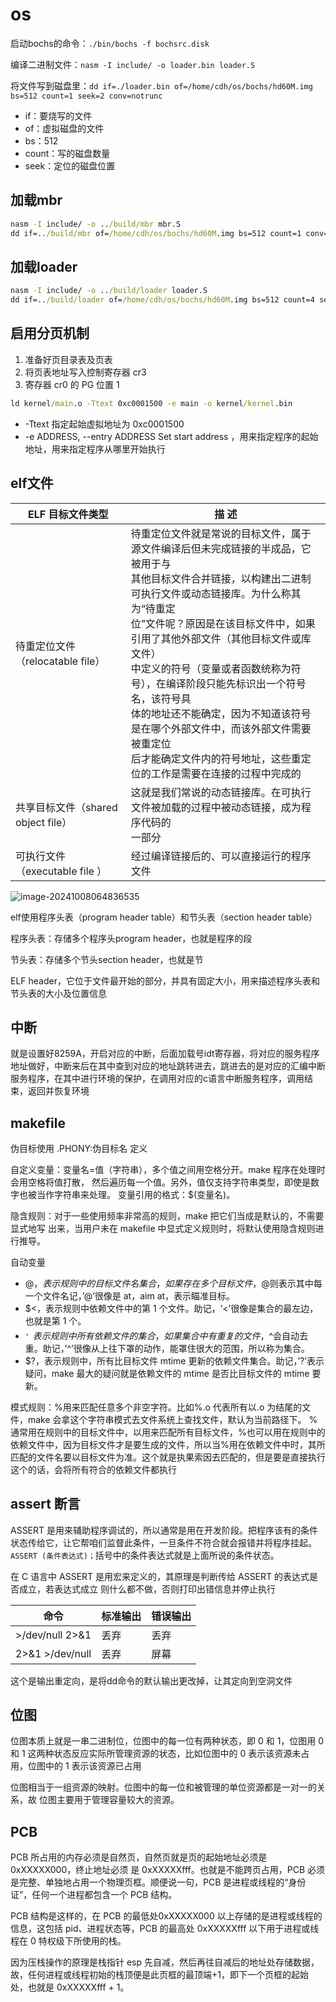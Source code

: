 # os

启动bochs的命令：``./bin/bochs -f bochsrc.disk``

编译二进制文件：``nasm -I include/ -o loader.bin loader.S``

将文件写到磁盘里：``dd if=./loader.bin of=/home/cdh/os/bochs/hd60M.img bs=512 count=1 seek=2 conv=notrunc``

* if：要烧写的文件
* of：虚拟磁盘的文件
* bs：512
* count：写的磁盘数量
* seek：定位的磁盘位置



## 加载mbr

```cmd
nasm -I include/ -o ../build/mbr mbr.S
dd if=../build/mbr of=/home/cdh/os/bochs/hd60M.img bs=512 count=1 conv=notrunc
```



## 加载loader

```cmd
nasm -I include/ -o ../build/loader loader.S
dd if=../build/loader of=/home/cdh/os/bochs/hd60M.img bs=512 count=4 seek=2 conv=notrunc
```



## 启用分页机制

1. 准备好页目录表及页表
2. 将页表地址写入控制寄存器 cr3
3. 寄存器 cr0 的 PG 位置 1



```cmd
ld kernel/main.o -Ttext 0xc0001500 -e main -o kernel/kernel.bin 
```

* -Ttext 指定起始虚拟地址为 0xc0001500
* -e ADDRESS, --entry ADDRESS Set start address  ，用来指定程序的起始地址，用来指定程序从哪里开始执行



## elf文件

| ELF 目标文件类型                   | 描 述                                                        |
| ---------------------------------- | ------------------------------------------------------------ |
| 待重定位文件（relocatable file）   | 待重定位文件就是常说的目标文件，属于源文件编译后但未完成链接的半成品，它被用于与<br/>其他目标文件合并链接，以构建出二进制可执行文件或动态链接库。为什么称其为“待重定<br/>位”文件呢？原因是在该目标文件中，如果引用了其他外部文件（其他目标文件或库文件）<br/>中定义的符号（变量或者函数统称为符号），在编译阶段只能先标识出一个符号名，该符号具<br/>体的地址还不能确定，因为不知道该符号是在哪个外部文件中，而该外部文件需要被重定位<br/>后才能确定文件内的符号地址，这些重定位的工作是需要在连接的过程中完成的 |
| 共享目标文件（shared object file） | 这就是我们常说的动态链接库。在可执行文件被加载的过程中被动态链接，成为程序代码的<br/>一部分 |
| 可执行文件（executable file ）     | 经过编译链接后的、可以直接运行的程序文件                     |

![image-20241008064836535](/home/cdh/os/project/README.assets/image-20241008064836535.png)

elf使用程序头表（program header table）和节头表（section header table）

程序头表：存储多个程序头program header，也就是程序的段

节头表：存储多个节头section header，也就是节

ELF header，它位于文件最开始的部分，并具有固定大小，用来描述程序头表和节头表的大小及位置信息



## 中断

就是设置好8259A，开启对应的中断，后面加载号idt寄存器，将对应的服务程序地址做好，中断来后在其中查到对应的地址跳转进去，跳进去的是对应的汇编中断服务程序，在其中进行环境的保护，在调用对应的c语言中断服务程序，调用结束，返回并恢复环境



## makefile

伪目标使用   .PHONY:伪目标名  定义

自定义变量：变量名=值（字符串），多个值之间用空格分开。make 程序在处理时会用空格将值打散，
然后遍历每一个值。另外，值仅支持字符串类型，即使是数字也被当作字符串来处理。 变量引用的格式：$(变量名)。

隐含规则：对于一些使用频率非常高的规则，make 把它们当成是默认的，不需要显式地写
出来，当用户未在 makefile 中显式定义规则时，将默认使用隐含规则进行推导。

自动变量

* $@，表示规则中的目标文件名集合，如果存在多个目标文件，$@则表示其中每一个文件名记，’@’很像是 at，aim at，表示瞄准目标。
* $<，表示规则中依赖文件中的第 1 个文件。助记，‘<’很像是集合的最左边，也就是第 1 个。
* $^，表示规则中所有依赖文件的集合，如果集合中有重复的文件，$^会自动去重。助记，’^’很像从上往下罩的动作，能罩住很大的范围，所以称为集合。
* $?，表示规则中，所有比目标文件 mtime 更新的依赖文件集合。助记，’?’表示疑问，make 最大的疑问就是依赖文件的 mtime 是否比目标文件的 mtime 要新。

模式规则：%用来匹配任意多个非空字符。比如%.o 代表所有以.o 为结尾的文件，make 会拿这个字符串模式去文件系统上查找文件，默认为当前路径下。 %通常用在规则中的目标文件中，以用来匹配所有目标文件，%也可以用在规则中的依赖文件中，因为目标文件才是要生成的文件，所以当%用在依赖文件中时，其所匹配的文件名要以目标文件为准。这个就是执果索因去匹配的，但是要是直接执行这个的话，会将所有符合的依赖文件都执行



## assert 断言

ASSERT 是用来辅助程序调试的，所以通常是用在开发阶段。把程序该有的条件状态传给它，让它帮咱们监督此条件，一旦条件不符合就会报错并将程序挂起。`` ASSERT (条件表达式)； ``括号中的条件表达式就是上面所说的条件状态。

在 C 语言中 ASSERT 是用宏来定义的，其原理是判断传给 ASSERT 的表达式是否成立，若表达式成立
则什么都不做，否则打印出错信息并停止执行

| 命令            | 标准输出 | 错误输出 |
| --------------- | -------- | -------- |
| >/dev/null 2>&1 | 丢弃     | 丢弃     |
| 2>&1 >/dev/null | 丢弃     | 屏幕     |

这个是输出重定向，是将dd命令的默认输出更改掉，让其定向到空洞文件



## 位图

位图本质上就是一串二进制位，位图中的每一位有两种状态，即 0 和 1，位图用 0 和 1 这两种状态反应实际所管理资源的状态，比如位图中的 0 表示该资源未占用，位图中的 1 表示该资源已占用

位图相当于一组资源的映射。位图中的每一位和被管理的单位资源都是一对一的关系，故
位图主要用于管理容量较大的资源。



## PCB

PCB 所占用的内存必须是自然页，自然页就是页的起始地址必须是 0xXXXXX000，终止地址必须
是 0xXXXXXfff。也就是不能跨页占用，PCB 必须是完整、单独地占用一个物理页框。顺便说一句，PCB
是进程或线程的“身份证”，任何一个进程都包含一个 PCB 结构。 

PCB 结构是这样的，在 PCB 的最低处0xXXXXX000 以上存储的是进程或线程的信息，这包括 pid、进程状态等，PCB 的最高处 0xXXXXXfff 以下用于进程或线程在 0 特权级下所使用的栈。

因为压栈操作的原理是栈指针 esp 先自减，然后再往自减后的地址处存储数据，故，任何进程或线程初始的栈顶便是此页框的最顶端+1，即下一个页框的起始处，也就是 0xXXXXXfff + 1。